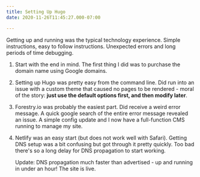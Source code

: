 ```yaml
---
title: Setting Up Hugo
date: 2020-11-26T11:45:27.000-07:00

---
```

Getting up and running was the typical technology experience. Simple instructions, easy to follow instructions. Unexpected errors and long periods of time debugging.

1. Start with the end in mind. The first thing I did was to purchase the domain name using Google domains.
2. Setting up Hugo was pretty easy from the command line. Did run into an issue with a custom theme that caused no pages to be rendered - moral of the story: **just use the default options first, and then modify later**.
3. Forestry.io was probably the easiest part. Did receive a weird error message. A quick google search of the entire error message revealed an issue. A simple config update and I now have a full-function CMS running to manage my site.
4. Netlify was an easy start (but does not work well with Safari).  Getting DNS setup was a bit confusing but got through it pretty quickly. Too bad there's so a long delay for DNS propagation to start working.

   Update: DNS propagation much faster than advertised - up and running in under an hour! The site is live. 